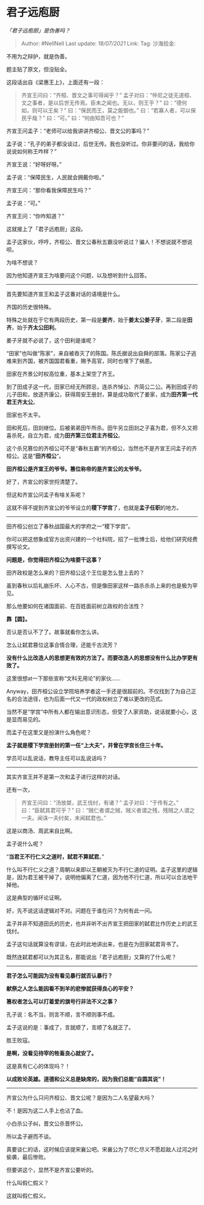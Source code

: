 # 君子远庖厨
*「君子远庖厨」是伪善吗？*

> Author: #NellNell
> Last update: *18/07/2021*
> Link:
> Tag:
> 沙海拾金:

不用为之辩护，就是伪善。

题主贴了原文，但没贴全。

这段话出自《梁惠王上》，上面还有一段：

> 齐宣王问曰：“齐桓、晋文之事可得闻乎？”
> 孟子对曰：“仲尼之徒无道桓、文之事者，是以后世无传焉。臣未之闻也。无以，则王乎？”
> 曰：“德何如，则可以王矣？”
> 曰：“保民而王，莫之能御也。”
> 曰：“若寡人者，可以保民乎哉？”
> 曰：“可。”
> 曰：“何由知吾可也？”

齐宣王问孟子：“老师可以给我讲讲齐桓公、晋文公的事吗？”

孟子说：“孔子的弟子都没谈过，后世无传。我也没听过。你非要问的话，我给你说说如何称王咋样？”

齐宣王说：“好呀好呀。”

孟子说：“保障民生，人民就会拥戴你啦。”

齐宣王问：“那你看我保障民生吗？”

孟子说：“可。”

齐宣王问：“你咋知道？”

这就接上了「君子远庖厨」这段。

孟子这家伙，哼哼，齐桓公、晋文公春秋五霸没听说过？骗人！不想说就不想说呗。

为啥不想说？

因为他知道齐宣王为啥要问这个问题，以及想听到什么回答。

---

首先要知道齐宣王和孟子这番对话的语境是什么。

齐国的历史很特殊。

特殊之处就在于它有两段历史，第一段是**姜齐**，始于**姜太公姜子牙**，第二段是**田齐**，始于**齐太公田利**。

姜子牙就不必说了，这个田利是谁呢？

“田家”也叫做“陈家”，来自被吞灭了的陈国。陈氏据说出自舜的部落。陈家公子逃难来到齐国，被齐国国君看重，赐予高官，同时也埋下了祸患。

田家在齐景公时权高位重，基本上架空了齐王。

到了田成子这一代，田家已经无所顾忌，连杀齐悼公、齐简公二公。再到田成子的儿子田和，放逐齐康公，获得周安王册封，算是成功取代了姜家，成为**田齐第一代君王齐太公**。

田家也不太平。

田和死后，田剡继位。后被弟弟田午所杀。田午另立田剡之子喜为君，但不久又把喜杀死，自立为君，成为**田齐第三位君主齐桓公**。

这个杀兄篡位的齐桓公可不是“春秋五霸”的齐桓公，当然也不是齐宣王问孟子的齐桓公。这是“**田齐桓公**”。

**田齐桓公是齐宣王的爷爷。篡位称帝的是齐宣公的太爷爷。**

好了，齐宣公的家世捋清楚了。

但这和齐宣公问孟子有啥关系呢？

这就不得不提到齐宣公的爷爷设立的**稷下学宫**了，也就是**孟子任职**的地方。

---

田齐桓公创立了春秋战国最大的学府之一“稷下学宫”。

你可以把这想象成官方出资兴建的一个社科院，招了一批博士后，给他们研究经费撰写论文。

**问题是，你觉得田齐桓公为啥要干这事？**

田齐政权是怎么来的？田齐桓公这个王位是怎么登上去的？

虽到春秋以后礼崩乐坏、人心不古，但是像田家这样一路杀杀杀上来的也是极为罕见。

那么他要如何在诸国面前、在百姓面前树立政权的合法性？

**靠【圆】。**

否认是否认不了了。故事就看你怎么讲。

怎么让弑君篡位这事合情合理，还能千古流芳？

**没有什么比改造人的思想更有效的方法了。而要改造人的思想没有什么比办学更有效了。**

这里很想at一下那些宣称“文科无用论”的家伙……

Anyway，田齐桓公设立学院培养学者这一手还是很超前的。不仅找到了为自己正名的合法途径，也为后面一代又一代的政权树立了难以更改的范式。

当然不是“学宫”中所有人都在输出意识形态，但受了人家资助，说话就要小心，这是显而易见的。

而孟子在这里又是扮演什么角色呢？

**孟子就是稷下学宫册封的第一任“上大夫”，并曾在学宫长住三十年。**

学员可以乱说话，教导主任可以乱说话吗？

---

其实齐宣王并不是第一次和孟子进行这样的对话。

还有一次，

> 齐宣王问曰：“汤放桀，武王伐纣，有诸？” 孟子对曰：“于传有之。” 曰：“臣弑其君可乎？” 曰：“贼仁者谓之贼，贼义者谓之残，残贼之人谓之一夫。闻诛一夫纣矣，未闻弑君也。”

这是以商汤、周武来自比啊。

孟子说什么呢？

“**当君王不行仁义之道时，弑君不算弑君**。”

什么叫不行仁义之道？周朝以来即以王朝被灭为不行仁道的证明。孟子这里的逻辑是，因为君王被干掉了，说明他偏离了仁道，因为他不行仁道，所以可以合法地干掉他。

这是典型的循环论证啊。

好，先不说这话逻辑对不对。问题在于谁在问？为何有此一问。

孟子并非不知道田氏的历史，也并非听不出齐宣王把田家的弑君比作历史上的武王伐纣。

孟子这句话就算没有谬误，在此时此地讲出来，也是在为田家弑君背书了。

既然连弑君都可以为其正名，那能说出「君子远庖厨」又算的了什么呢？

---

**君子怎么可能因为没有看见暴行就否认暴行？**

**献祭之人怎么能因看不到羊的悲惨就获得良心的平安？**

**篡权者怎么可以打着爱的旗号行非法不义之事？**

孔子说：名不当，则言不顺，言不顺则事不成。

孟子这说的是：事成了，言就顺了，言顺了名就正了。

胜王败寇。

**是啊，没看见待宰的牲畜良心就安了。**

这是真有仁心的体现吗？！

**以成败论英雄。道德和公义总是缺席的，因为我们总能“自圆其说”！**

---

齐宣公为什么只问齐桓公、晋文公呢？是因为二人名望最大吗？

不！是因为这二人手上也沾了血。

小白杀公子纠，晋文公杀晋怀公。

所以孟子避而不谈。

真要谈仁的话，这时候应该提宋襄公吧。宋襄公为了尽仁尽义不愿趁敌人过河之时偷袭，最后惨败。

但要讲这个，显然不是齐宣公要听的。

什么叫假仁假义？

这就叫假仁假义。
